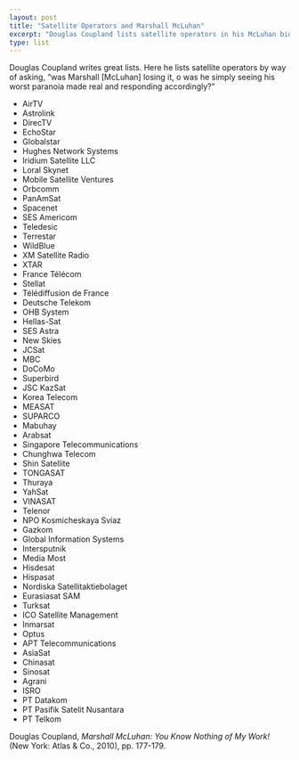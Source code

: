 ```yaml
---
layout: post
title: "Satellite Operators and Marshall McLuhan"
excerpt: "Douglas Coupland lists satellite operators in his McLuhan biography."
type: list
---
```


Douglas Coupland writes great lists. Here he lists satellite operators by way of asking, “was Marshall [McLuhan] losing it, o was he simply seeing his worst paranoia made real and responding accordingly?”

- AirTV
- Astrolink
- DirecTV
- EchoStar
- Globalstar
- Hughes Network Systems
- Iridium Satellite LLC
- Loral Skynet
- Mobile Satellite Ventures
- Orbcomm
- PanAmSat
- Spacenet
- SES Americom
- Teledesic
- Terrestar
- WildBlue
- XM Satellite Radio
- XTAR
- France Télécom
- Stellat
- Télédiffusion de France
- Deutsche Telekom
- OHB System
- Hellas-Sat
- SES Astra
- New Skies
- JCSat
- MBC
- DoCoMo
- Superbird
- JSC KazSat
- Korea Telecom
- MEASAT
- SUPARCO
- Mabuhay
- Arabsat
- Singapore Telecommunications
- Chunghwa Telecom
- Shin Satellite
- TONGASAT
- Thuraya
- YahSat
- VINASAT
- Telenor
- NPO Kosmicheskaya Sviaz
- Gazkom
- Global Information Systems
- Intersputnik
- Media Most
- Hisdesat
- Hispasat
- Nordiska Satellitaktiebolaget
- Eurasiasat SAM
- Turksat
- ICO Satellite Management
- Inmarsat
- Optus
- APT Telecommunications
- AsiaSat
- Chinasat
- Sinosat
- Agrani
- ISRO
- PT Datakom
- PT Pasifik Satelit Nusantara
- PT Telkom

Douglas Coupland, _Marshall McLuhan: You Know Nothing of My Work!_ (New York: Atlas & Co., 2010), pp. 177-179.